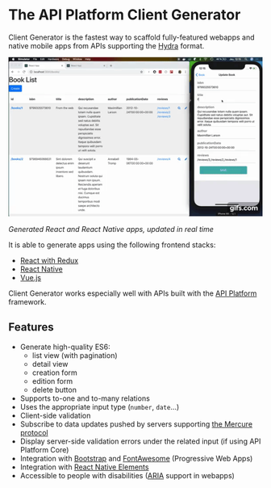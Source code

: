 # The API Platform Client Generator

Client Generator is the fastest way to scaffold fully-featured webapps and native mobile apps from APIs supporting the [Hydra](http://www.hydra-cg.com/) format.

![Screencast](images/demo.gif)

*Generated React and React Native apps, updated in real time* 

It is able to generate apps using the following frontend stacks:

* [React with Redux](react.md)
* [React Native](react-native.md)
* [Vue.js](vuejs.md)

Client Generator works especially well with APIs built with the [API Platform](https://api-platform.com) framework.

## Features

* Generate high-quality ES6:
  * list view (with pagination)
  * detail view
  * creation form
  * edition form
  * delete button
* Supports to-one and to-many relations
* Uses the appropriate input type (`number`, `date`...)
* Client-side validation
* Subscribe to data updates pushed by servers supporting [the Mercure protocol](https://mercure.rocks)
* Display server-side validation errors under the related input (if using API Platform Core)
* Integration with [Bootstrap](https://getbootstrap.com/) and [FontAwesome](https://fontawesome.com/) (Progressive Web Apps)
* Integration with [React Native Elements](https://react-native-training.github.io/react-native-elements/)
* Accessible to people with disabilities ([ARIA](https://www.w3.org/WAI/intro/aria) support in webapps)
